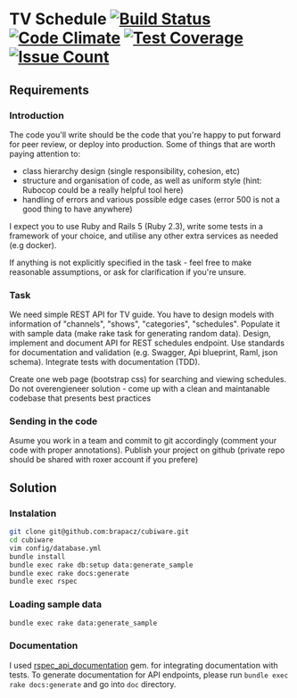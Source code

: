 TV Schedule [![Build Status](https://travis-ci.org/brapacz/cubiware.svg?branch=master)](https://travis-ci.org/brapacz/cubiware) [![Code Climate](https://codeclimate.com/github/brapacz/cubiware/badges/gpa.svg)](https://codeclimate.com/github/brapacz/cubiware) [![Test Coverage](https://codeclimate.com/github/brapacz/cubiware/badges/coverage.svg)](https://codeclimate.com/github/brapacz/cubiware/coverage) [![Issue Count](https://codeclimate.com/github/brapacz/cubiware/badges/issue_count.svg)](https://codeclimate.com/github/brapacz/cubiware)
================

## Requirements

### Introduction

The code you'll write should be the code that you're happy to put forward for peer review, or deploy into production.
Some of things that are worth paying attention to:

* class hierarchy design (single responsibility, cohesion, etc)
* structure and organisation of code, as well as uniform style (hint: Rubocop could be a really helpful tool here)
* handling of errors and various possible edge cases (error 500 is not a good thing to have anywhere)

I expect you to use  Ruby and Rails 5 (Ruby 2.3), write some tests in a framework of your choice, and utilise any other extra services as needed (e.g docker).

If anything is not explicitly specified in the task - feel free to make reasonable assumptions, or ask for clarification if you're unsure.


### Task

We need simple REST API for TV guide. You have to design models with information of "channels", "shows", "categories", "schedules".
Populate it with sample data (make rake task for generating random data).
Design, implement and document API for REST schedules endpoint. Use standards for documentation and validation (e.g. Swagger, Api blueprint, Raml, json schema).
Integrate tests with documentation (TDD).

Create one web page (bootstrap css) for searching and viewing schedules.
Do not overengieneer solution - come up with a clean and maintanable codebase that presents best practices

### Sending in the code

Asume you work in a team and commit to git accordingly (comment your code with proper annotations).
Publish your project on github (private repo should be shared with roxer account if you prefere)

## Solution

### Instalation

```bash
git clone git@github.com:brapacz/cubiware.git
cd cubiware
vim config/database.yml
bundle install
bundle exec rake db:setup data:generate_sample
bundle exec rake docs:generate
bundle exec rspec
```

### Loading sample data

```bash
bundle exec rake data:generate_sample
```

### Documentation

I used [rspec_api_documentation](http://github.com/zipmark/rspec_api_documentation) gem. for integrating documentation with tests. To generate documentation for API endpoints, please run `bundle exec rake docs:generate` and go into `doc` directory.
